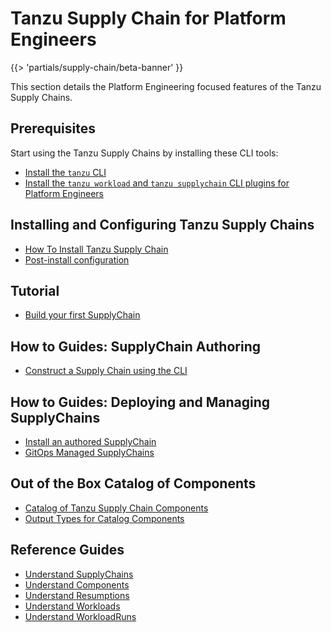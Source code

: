 # Tanzu Supply Chain for Platform Engineers

{{> 'partials/supply-chain/beta-banner' }}

This section details the Platform Engineering focused features of the Tanzu Supply Chains.

## Prerequisites
Start using the Tanzu Supply Chains by installing these CLI tools:

* [Install the `tanzu` CLI](../../install-tanzu-cli.hbs.md#install-the-tanzu-cli)
* [Install the `tanzu workload` and `tanzu supplychain` CLI plugins for Platform Engineers](./how-to/install-the-cli.hbs.md)

## Installing and Configuring Tanzu Supply Chains

* [How To Install Tanzu Supply Chain](./how-to/installing-supply-chain/about.hbs.md)
* [Post-install configuration](./how-to/installing-supply-chain/post-install-configuration.hbs.md)

## Tutorial

* [Build your first SupplyChain](./tutorials/my-first-supply-chain.hbs.md)

## How to Guides: SupplyChain Authoring

* [Construct a Supply Chain using the CLI](./how-to/supply-chain-authoring/construct-with-cli.hbs.md)

## How to Guides: Deploying and Managing SupplyChains

* [Install an authored SupplyChain](./how-to/deploying-supply-chains/install.hbs.md)
* [GitOps Managed SupplyChains](./how-to/deploying-supply-chains/gitops-managed.hbs.md)

## Out of the Box Catalog of Components

* [Catalog of Tanzu Supply Chain Components](./../reference/catalog/about.hbs.md)
* [Output Types for Catalog Components](./../reference/catalog/output-types.hbs.md)

## Reference Guides

* [Understand SupplyChains](./explanation/supply-chains.hbs.md)
* [Understand Components](./explanation/components.hbs.md)
* [Understand Resumptions](./explanation/resumptions.hbs.md)
* [Understand Workloads](./explanation/workloads.hbs.md)
* [Understand WorkloadRuns](./explanation/workload-runs.hbs.md)
